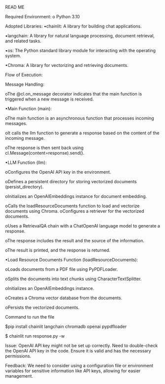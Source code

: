 READ ME 


Required Environment:
o Python 3.10


Adopted Libraries:
•chainlit: A library for building chat applications.

•langchain: A library for natural language processing, document retrieval, and related tasks.

•os: The Python standard library module for interacting with the operating system.

•Chroma: A library for vectorizing and retrieving documents.


Flow of Execution:

Message Handling:

oThe @cl.on_message decorator indicates that the main function is triggered when a new message is received.

•Main Function (main):

oThe main function is an asynchronous function that processes incoming messages.

oIt calls the llm function to generate a response based on the content of the incoming message.

oThe response is then sent back using cl.Message(content=response).send().


•LLM Function (llm):

oConfigures the OpenAI API key in the environment.

oDefines a persistent directory for storing vectorized documents (persist_directory).

oInitializes an OpenAIEmbeddings instance for document embedding.


oCalls the loadResourceDocuments function to load and vectorize documents using Chroma.
oConfigures a retriever for the vectorized documents.

oUses a RetrievalQA chain with a ChatOpenAI language model to generate a response.

oThe response includes the result and the source of the information.

oThe result is printed, and the response is returned.

•Load Resource Documents Function (loadResourceDocuments):

oLoads documents from a PDF file using PyPDFLoader.

oSplits the documents into text chunks using CharacterTextSplitter.

oInitializes an OpenAIEmbeddings instance.

oCreates a Chroma vector database from the documents.

oPersists the vectorized documents.

Command to run the file


$pip install chainlit langchain chromadb openai pypdfloader


$ chainlit run response.py -w


Issue:
OpenAI API key might not be set up correctly. Need to double-check the OpenAI API key in the code. Ensure it is valid and has the necessary permissions.


Feedback:
We need to consider using a configuration file or environment variables for sensitive information like API keys, allowing for easier management.
